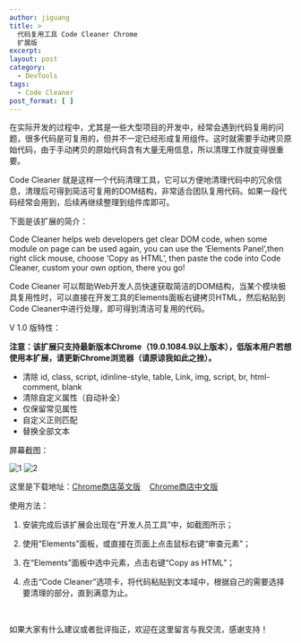 ```yaml
---
author: jiguang
title: >
  代码复用工具 Code Cleaner Chrome
  扩展版
excerpt:
layout: post
category:
  - DevTools
tags:
  - Code Cleaner
post_format: [ ]
---
```

在实际开发的过程中，尤其是一些大型项目的开发中，经常会遇到代码复用的问题，很多代码是可复用的，但并不一定已经形成复用组件。这时就需要手动拷贝原始代码，由于手动拷贝的原始代码含有大量无用信息，所以清理工作就变得很重要。

Code Cleaner 就是这样一个代码清理工具，它可以方便地清理代码中的冗余信息，清理后可得到简洁可复用的DOM结构，非常适合团队复用代码。如果一段代码经常会用到，后续再继续整理到组件库即可。

下面是该扩展的简介：

Code Cleaner helps web developers get clear DOM code, when some module on page can be used again, you can use the ‘Elements Panel’,then right click mouse, choose ‘Copy as HTML’, then paste the code into Code Cleaner, custom your own option, there you go!

Code Cleaner 可以帮助Web开发人员快速获取简洁的DOM结构，当某个模块极具复用性时，可以直接在开发工具的Elements面板右键拷贝HTML，然后粘贴到Code Cleaner中进行处理，即可得到清洁可复用的代码。

V 1.0 版特性：

**注意：该扩展只支持最新版本Chrome（19.0.1084.9以上版本），低版本用户若想使用本扩展，请更新Chrome浏览器（请原谅我如此之挫）。**

* 清除 id, class, script, idinline-style, table, Link, img, script, br, html-comment, blank  
* 清除自定义属性（自动补全）  
* 仅保留常见属性  
* 自定义正则匹配  
* 替换全部文本

屏幕截图：

![1](http://jiguang.github.com/content/uploads/2012/04/cleaner.png)
![2](http://jiguang.github.com/content/uploads/2012/04/screenshot.jpg)

这里是下载地址：[Chrome商店英文版][3]    [Chrome商店中文版][4]

使用方法：

1. 安装完成后该扩展会出现在“开发人员工具”中，如截图所示；

2. 使用“Elements”面板，或直接在页面上点击鼠标右键“审查元素”；

3. 在“Elements”面板中选中元素，点击右键“Copy as HTML”；

4. 点击“Code Cleaner”选项卡，将代码粘贴到文本域中，根据自己的需要选择要清理的部分，直到满意为止。

 

如果大家有什么建议或者批评指正，欢迎在这里留言与我交流，感谢支持！

 [3]: https://chrome.google.com/webstore/detail/ajnfhahbkopfgiheliocnmeobejfdlfe?hl=en-US "Chrome商店英文版"
 [4]: https://chrome.google.com/webstore/detail/ajnfhahbkopfgiheliocnmeobejfdlfe "Chrome商店中文版"